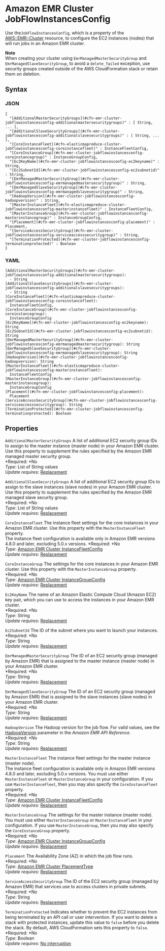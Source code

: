 # Amazon EMR Cluster JobFlowInstancesConfig<a name="aws-properties-emr-cluster-jobflowinstancesconfig"></a>

Use the`JobFlowInstancesConfig`, which is a property of the [AWS::EMR::Cluster](aws-resource-emr-cluster.md) resource, to configure the EC2 instances \(nodes\) that will run jobs in an Amazon EMR cluster\.

**Note**  
When creating your cluster using `EmrManagedMasterSecurityGroup` and `EmrManagedSlaveSecurityGroup`, to avoid a `delete_failed` exception, use security groups created outside of the AWS CloudFormation stack or retain them on deletion\.

## Syntax<a name="w3ab2c21c14d932b7"></a>

### JSON<a name="aws-properties-emr-cluster-jobflowinstancesconfig-syntax.json"></a>

```
{
  "[AdditionalMasterSecurityGroups](#cfn-emr-cluster-jobflowinstancesconfig-additionalmastersecuritygroups)" : [ String, ... ],
  "[AdditionalSlaveSecurityGroups](#cfn-emr-cluster-jobflowinstancesconfig-additionalslavesecuritygroups)" : [ String, ... ],
  "[CoreInstanceFleet](#cfn-elasticmapreduce-cluster-jobflowinstancesconfig-coreinstancefleet)" : InstanceFleetConfig,
  "[CoreInstanceGroup](#cfn-emr-cluster-jobflowinstancesconfig-coreinstancegroup)" : InstanceGroupConfig,
  "[Ec2KeyName](#cfn-emr-cluster-jobflowinstancesconfig-ec2keyname)" : String,
  "[Ec2SubnetId](#cfn-emr-cluster-jobflowinstancesconfig-ec2subnetid)" : String,
  "[EmrManagedMasterSecurityGroup](#cfn-emr-cluster-jobflowinstancesconfig-emrmanagedmastersecuritygroup)" : String,
  "[EmrManagedSlaveSecurityGroup](#cfn-emr-cluster-jobflowinstancesconfig-emrmanagedslavesecuritygroup)" : String,
  "[HadoopVersion](#cfn-emr-cluster-jobflowinstancesconfig-hadoopversion)" : String,
  "[MasterInstanceFleet](#cfn-elasticmapreduce-cluster-jobflowinstancesconfig-masterinstancefleet)" : InstanceFleetConfig,
  "[MasterInstanceGroup](#cfn-emr-cluster-jobflowinstancesconfig-masterinstancegroup)" : InstanceGroupConfig,
  "[Placement](#cfn-emr-cluster-jobflowinstancesconfig-placement)" : Placement,
  "[ServiceAccessSecurityGroup](#cfn-emr-cluster-jobflowinstancesconfig-serviceaccesssecuritygroup)" : String,
  "[TerminationProtected](#cfn-emr-cluster-jobflowinstancesconfig-terminationprotected)" : Boolean
}
```

### YAML<a name="aws-properties-emr-cluster-jobflowinstancesconfig-syntax.yaml"></a>

```
[AdditionalMasterSecurityGroups](#cfn-emr-cluster-jobflowinstancesconfig-additionalmastersecuritygroups):
  - String
[AdditionalSlaveSecurityGroups](#cfn-emr-cluster-jobflowinstancesconfig-additionalslavesecuritygroups):
  - String
[CoreInstanceFleet](#cfn-elasticmapreduce-cluster-jobflowinstancesconfig-coreinstancefleet):
  InstanceFleetConfig,
[CoreInstanceGroup](#cfn-emr-cluster-jobflowinstancesconfig-coreinstancegroup):
  InstanceGroupConfig
[Ec2KeyName](#cfn-emr-cluster-jobflowinstancesconfig-ec2keyname): String
[Ec2SubnetId](#cfn-emr-cluster-jobflowinstancesconfig-ec2subnetid): String
[EmrManagedMasterSecurityGroup](#cfn-emr-cluster-jobflowinstancesconfig-emrmanagedmastersecuritygroup): String
[EmrManagedSlaveSecurityGroup](#cfn-emr-cluster-jobflowinstancesconfig-emrmanagedslavesecuritygroup): String
[HadoopVersion](#cfn-emr-cluster-jobflowinstancesconfig-hadoopversion): String
[MasterInstanceFleet](#cfn-elasticmapreduce-cluster-jobflowinstancesconfig-masterinstancefleet):
  InstanceFleetConfig
[MasterInstanceGroup](#cfn-emr-cluster-jobflowinstancesconfig-masterinstancegroup):
  InstanceGroupConfig
[Placement](#cfn-emr-cluster-jobflowinstancesconfig-placement):
  Placement
[ServiceAccessSecurityGroup](#cfn-emr-cluster-jobflowinstancesconfig-serviceaccesssecuritygroup): String
[TerminationProtected](#cfn-emr-cluster-jobflowinstancesconfig-terminationprotected): Boolean
```

## Properties<a name="w3ab2c21c14d932b9"></a>

`AdditionalMasterSecurityGroups`  <a name="cfn-emr-cluster-jobflowinstancesconfig-additionalmastersecuritygroups"></a>
A list of additional EC2 security group IDs to assign to the master instance \(master node\) in your Amazon EMR cluster\. Use this property to supplement the rules specified by the Amazon EMR managed master security group\.  
*Required: *No  
*Type*: List of String values  
*Update requires*: [Replacement](using-cfn-updating-stacks-update-behaviors.md#update-replacement)

`AdditionalSlaveSecurityGroups`  <a name="cfn-emr-cluster-jobflowinstancesconfig-additionalslavesecuritygroups"></a>
A list of additional EC2 security group IDs to assign to the slave instances \(slave nodes\) in your Amazon EMR cluster\. Use this property to supplement the rules specified by the Amazon EMR managed slave security group\.  
*Required: *No  
*Type*: List of String values  
*Update requires*: [Replacement](using-cfn-updating-stacks-update-behaviors.md#update-replacement)

`CoreInstanceFleet`  <a name="cfn-elasticmapreduce-cluster-jobflowinstancesconfig-coreinstancefleet"></a>
The instance fleet settings for the core instances in your Amazon EMR cluster\. Use this property with the `MasterInstanceFleet` property\.  
The instance fleet configuration is available only in Amazon EMR versions 4\.8\.0 and later, excluding 5\.0\.x versions\.
*Required: *No  
*Type*: [Amazon EMR Cluster InstanceFleetConfig](aws-properties-elasticmapreduce-cluster-instancefleetconfig.md)  
*Update requires*: [Replacement](using-cfn-updating-stacks-update-behaviors.md#update-replacement)

`CoreInstanceGroup`  <a name="cfn-emr-cluster-jobflowinstancesconfig-coreinstancegroup"></a>
The settings for the core instances in your Amazon EMR cluster\. Use this property with the `MasterInstanceGroup` property\.  
*Required: *No  
*Type*: [Amazon EMR Cluster InstanceGroupConfig](aws-properties-emr-cluster-jobflowinstancesconfig-instancegroupconfig.md)  
*Update requires*: [Replacement](using-cfn-updating-stacks-update-behaviors.md#update-replacement)

`Ec2KeyName`  <a name="cfn-emr-cluster-jobflowinstancesconfig-ec2keyname"></a>
The name of an Amazon Elastic Compute Cloud \(Amazon EC2\) key pair, which you can use to access the instances in your Amazon EMR cluster\.  
*Required: *No  
*Type*: String  
*Update requires*: [Replacement](using-cfn-updating-stacks-update-behaviors.md#update-replacement)

`Ec2SubnetId`  <a name="cfn-emr-cluster-jobflowinstancesconfig-ec2subnetid"></a>
The ID of the subnet where you want to launch your instances\.  
*Required: *No  
*Type*: String  
*Update requires*: [Replacement](using-cfn-updating-stacks-update-behaviors.md#update-replacement)

`EmrManagedMasterSecurityGroup`  <a name="cfn-emr-cluster-jobflowinstancesconfig-emrmanagedmastersecuritygroup"></a>
The ID of an EC2 security group \(managed by Amazon EMR\) that is assigned to the master instance \(master node\) in your Amazon EMR cluster\.  
*Required: *No  
*Type*: String  
*Update requires*: [Replacement](using-cfn-updating-stacks-update-behaviors.md#update-replacement)

`EmrManagedSlaveSecurityGroup`  <a name="cfn-emr-cluster-jobflowinstancesconfig-emrmanagedslavesecuritygroup"></a>
The ID of an EC2 security group \(managed by Amazon EMR\) that is assigned to the slave instances \(slave nodes\) in your Amazon EMR cluster\.  
*Required: *No  
*Type*: String  
*Update requires*: [Replacement](using-cfn-updating-stacks-update-behaviors.md#update-replacement)

`HadoopVersion`  <a name="cfn-emr-cluster-jobflowinstancesconfig-hadoopversion"></a>
The Hadoop version for the job flow\. For valid values, see the [HadoopVersion](http://docs.aws.amazon.com/ElasticMapReduce/latest/API/API_JobFlowInstancesConfig.html) parameter in the *Amazon EMR API Reference*\.  
*Required: *No  
*Type*: String  
*Update requires*: [Replacement](using-cfn-updating-stacks-update-behaviors.md#update-replacement)

`MasterInstanceFleet`  <a name="cfn-elasticmapreduce-cluster-jobflowinstancesconfig-masterinstancefleet"></a>
The instance fleet settings for the master instance \(master node\)\.  
The instance fleet configuration is available only in Amazon EMR versions 4\.8\.0 and later, excluding 5\.0\.x versions\.
You must use either `MasterInstanceFleet` or `MasterInstanceGroup` in your configuration\. If you use `MasterInstanceFleet`, then you may also specify the `CoreInstanceFleet` property\.  
*Required: *No  
*Type*: [Amazon EMR Cluster InstanceFleetConfig](aws-properties-elasticmapreduce-cluster-instancefleetconfig.md)  
*Update requires*: [Replacement](using-cfn-updating-stacks-update-behaviors.md#update-replacement)

`MasterInstanceGroup`  <a name="cfn-emr-cluster-jobflowinstancesconfig-masterinstancegroup"></a>
The settings for the master instance \(master node\)\.  
You must use either `MasterInstanceGroup` or `MasterInstanceFleet` in your configuration\. If you use `MasterInstanceGroup`, then you may also specify the `CoreInstanceGroup` property\.  
*Required: *No  
*Type*: [Amazon EMR Cluster InstanceGroupConfig](aws-properties-emr-cluster-jobflowinstancesconfig-instancegroupconfig.md)  
*Update requires*: [Replacement](using-cfn-updating-stacks-update-behaviors.md#update-replacement)

`Placement`  <a name="cfn-emr-cluster-jobflowinstancesconfig-placement"></a>
The Availability Zone \(AZ\) in which the job flow runs\.  
*Required: *No  
*Type*: [Amazon EMR Cluster PlacementType](aws-properties-emr-cluster-jobflowinstancesconfig-placementtype.md)  
*Update requires*: [Replacement](using-cfn-updating-stacks-update-behaviors.md#update-replacement)

`ServiceAccessSecurityGroup`  <a name="cfn-emr-cluster-jobflowinstancesconfig-serviceaccesssecuritygroup"></a>
The ID of the EC2 security group \(managed by Amazon EMR\) that services use to access clusters in private subnets\.  
*Required: *No  
*Type*: String  
*Update requires*: [Replacement](using-cfn-updating-stacks-update-behaviors.md#update-replacement)

`TerminationProtected`  <a name="cfn-emr-cluster-jobflowinstancesconfig-terminationprotected"></a>
Indicates whether to prevent the EC2 instances from being terminated by an API call or user intervention\. If you want to delete a stack with protected instances, update this value to `false` before you delete the stack\. By default, AWS CloudFormation sets this property to `false`\.  
*Required: *No  
*Type*: Boolean  
*Update requires*: [No interruption](using-cfn-updating-stacks-update-behaviors.md#update-no-interrupt)
